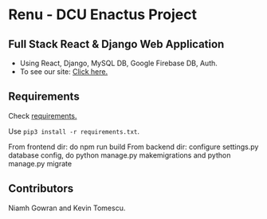 # Renu - DCU Enactus Project
## Full Stack React & Django Web Application

* Using React, Django, MySQL DB, Google Firebase DB, Auth.
* To see our site: [Click here.]()




## Requirements
 Check [requirements.](https://github.com/kmanjt/Renu-Django/blob/main/requirements.txt)

Use `pip3 install -r requirements.txt`.

From frontend dir: do npm run build
From backend dir: configure settings.py database config, do python manage.py makemigrations and python manage.py migrate


## Contributors
Niamh Gowran and Kevin Tomescu.
